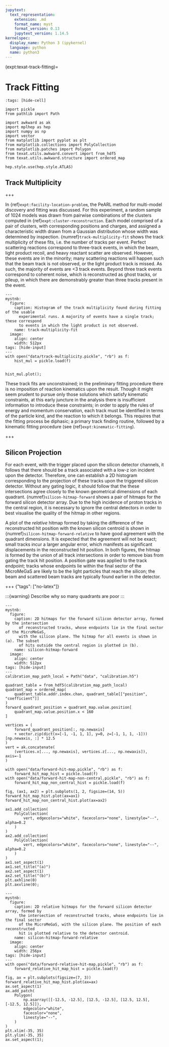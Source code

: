 ```yaml
---
jupytext:
  text_representation:
    extension: .md
    format_name: myst
    format_version: 0.13
    jupytext_version: 1.14.5
kernelspec:
  display_name: Python 3 (ipykernel)
  language: python
  name: python3
---
```


(expt:texat-track-fitting)=
# Track Fitting

```{code-cell} ipython3
:tags: [hide-cell]

import pickle
from pathlib import Path

import awkward as ak
import mplhep as hep
import numpy as np
import vector
from matplotlib import pyplot as plt
from matplotlib.collections import PolyCollection
from matplotlib.patches import Polygon
from texat.utils.awkward.convert import from_hdf5
from texat.utils.awkward.structure import ordered_map

hep.style.use(hep.style.ATLAS)
```

## Track Multiplicity

+++

In {ref}`expt:facility-location-problem`, the PeARL method for multi-model discovery and fitting was discussed. For this experiment, a random sample of 1024 models was drawn from pairwise combinations of the clusters computed in {ref}`expt:cluster-reconstruction`. Each model comprised of a pair of clusters, with corresponding positions and charges, and assigned a characteristic width drawn from a Gaussian distribution whose width was determined by inspection. {numref}`track-multiplicity-fit` shows the track multiplicity of these fits, i.e. the number of tracks per event. Perfect scattering reactions correspond to three-track events, in which the beam, light product recoil, and heavy reactant scatter are observed. However, these events are in the minority; many scattering reactions will happen such that the beam track is not observed, or the light product track is missed. As such, the majority of events are <3 track events. Beyond three track events correspond to coherent noise, which is reconstructed as ghost tracks, or pileup, in which there are demonstrably greater than three tracks present in the event.

```{code-cell} ipython3
---
mystnb:
  figure:
    caption: Histogram of the track multiplicity found during fitting of the usable
      experimental runs. A majority of events have a single track; these correspond
      to events in which the light product is not observed.
    name: track-multiplicity-fit
  image:
    align: center
    width: 512px
tags: [hide-input]
---
with open("data/track-multiplicity.pickle", "rb") as f:
    hist_mul = pickle.load(f)


hist_mul.plot();
```

These track fits are unconstrained; in the preliminary fitting procedure there is no imposition of reaction kinematics upon the result. Though it might seem prudent to pursue only those solutions which satisfy kinematic constraints, at this early juncture in the analysis there is insufficient information to introduce these constraints; in order to apply the rules of energy and momentum conservation, each track must be identified in terms of the particle kind, and the reaction to which it belongs. This requires that the fitting process be diphasic; a primary track finding routine, followed by a kinematic fitting procedure (see {ref}`expt:kinematic-fitting`).

+++

## Silicon Projection

For each event, with the trigger placed upon the silicon detector channels, it follows that there should be a track associated with a low-z ion incident upon the detector. Therefore, one can establish a 2D histogram corresponding to the projection of these tracks upon the triggered silicon detector. Without any gating logic, it should follow that the these intersections agree closely to the known geometrical dimensions of each quadrant. {numref}`silicon-hitmap-forward` shows a pair of hitmaps for the forward silicon detector array. Due to the high incidence of proton tracks in the central region, it is necessary to ignore the central detectors in order to best visualise the quality of the hitmap in other regions. 

A plot of the _relative_ hitmap formed by taking the difference of the reconstructed hit position with the known silicon centroid is shown in {numref}`silicon-hitmap-forward-relative` to have good agreement with the quadrant dimensions. It is expected that the agreement will not be exact; small tracks incur a larger angular error, which manifests as significant displacements in the reconstructed hit position. In both figures, the hitmap is formed by the union of all track intersections in order to remove bias from gating the track hit position. A position gate was applied to the track endpoint; tracks whose endpoints lie within the final sector of the MicroMeGaS are likely to be the light particles that reach the silicon; the beam and scattered beam tracks are typically found earlier in the detector.

+++ {"tags": ["no-latex"]}

:::{warning} Describe why so many quadrants are poor
:::

```{code-cell} ipython3
---
mystnb:
  figure:
    caption: 2D hitmaps for the forward silicon detector array, formed by the intersection
      of reconstructed tracks, whose endpoints lie in the final sector of the MicroMeGaS,
      with the silicon plane. The hitmap for all events is shown in (a). The subset
      of hits outside the central region is plotted in (b).
    name: silicon-hitmap-forward
  image:
    align: center
    width: 512px
tags: [hide-input]
---
calibration_map_path_local = Path("data", "calibration.h5")

quadrant_table = from_hdf5(calibration_map_path_local)
quadrant_map = ordered_map(
    quadrant_table.addr.index.chan, quadrant_table[["position", "coefficient"]]
)
forward_quadrant_position = quadrant_map.value.position[
    quadrant_map.value.position.x < 160
]

vertices = (
    forward_quadrant_position[:, np.newaxis]
    + vector.zip(dict(x=[-1, -1, 1, 1], y=0, z=[-1, 1, 1, -1]))[np.newaxis, :] * 12.5
)
vert = ak.concatenate(
    (vertices.x[..., np.newaxis], vertices.z[..., np.newaxis]), axis=-1
)

with open("data/forward-hit-map.pickle", "rb") as f:
    forward_hit_map_hist = pickle.load(f)
with open("data/forward-hit-map-non-central.pickle", "rb") as f:
    forward_hit_map_non_central_hist = pickle.load(f)

fig, (ax1, ax2) = plt.subplots(1, 2, figsize=(14, 5))
forward_hit_map_hist.plot(ax=ax1)
forward_hit_map_non_central_hist.plot(ax=ax2)

ax1.add_collection(
    PolyCollection(
        vert, edgecolors="white", facecolors="none", linestyle="--", alpha=0.2
    )
)
ax2.add_collection(
    PolyCollection(
        vert, edgecolors="white", facecolors="none", linestyle="--", alpha=0.2
    )
)
ax1.set_aspect(1)
ax1.set_title("(a)")
ax2.set_aspect(1)
ax2.set_title("(b)")
plt.axhline(0)
plt.axvline(0);
```

```{code-cell} ipython3
---
mystnb:
  figure:
    caption: 2D relative hitmaps for the forward silicon detector array, formed by
      the intersection of reconstructed tracks, whose endpoints lie in the final sector
      of the MicroMeGaS, with the silicon plane. The position of each reconstructed
      hit is plotted relative to the detector centroid.
    name: silicon-hitmap-forward-relative
  image:
    align: center
    width: 256px
tags: [hide-input]
---
with open("data/forward-relative-hit-map.pickle", "rb") as f:
    forward_relative_hit_map_hist = pickle.load(f)

fig, ax = plt.subplots(figsize=(7, 3))
forward_relative_hit_map_hist.plot(ax=ax)
ax.set_aspect(1)
ax.add_patch(
    Polygon(
        np.asarray([[-12.5, -12.5], [12.5, -12.5], [12.5, 12.5], [-12.5, 12.5]]),
        edgecolor="white",
        facecolor="none",
        linestyle="--",
    )
)
plt.xlim(-35, 35)
plt.ylim(-35, 35)
ax.set_aspect(1);
```

```{code-cell} ipython3

```
